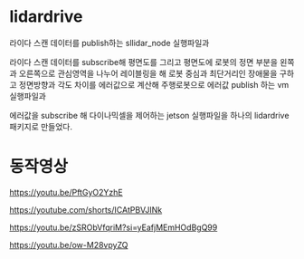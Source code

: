 # lidardrive
라이다 스캔 데이터를 publish하는 sllidar_node 실행파일과

라이다 스캔 데이터를 subscribe해 평면도를 그리고 평면도에 로봇의 정면 부분을 왼쪽과 오른쪽으로 관심영역을 나누어 레이블링을 해 로봇 중심과 최단거리인 장애물을 구하고 정면방향과 각도 차이를 에러값으로 계산해 주행로봇으로 에러값 publish 하는 vm 실행파일과

에러값을 subscribe 해 다이나믹셀을 제어하는 jetson 실행파일을 
하나의 lidardrive패키지로 만들었다.
# 동작영상
https://youtu.be/PftGyO2YzhE


https://youtube.com/shorts/ICAtPBVJINk


https://youtu.be/zSRObVfqriM?si=yEafjMEmHOdBgQ99


https://youtu.be/ow-M28vpyZQ
